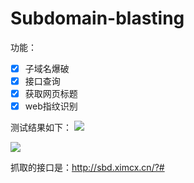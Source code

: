# Subdomain-blasting
功能：
- [x] 子域名爆破   
- [x] 接口查询
- [x] 获取网页标题
- [x] web指纹识别 

测试结果如下：
![](https://s2.ax1x.com/2019/02/03/kGf3sx.png)

![](https://s2.ax1x.com/2019/02/03/kGf8L6.png)

抓取的接口是：http://sbd.ximcx.cn/?#
